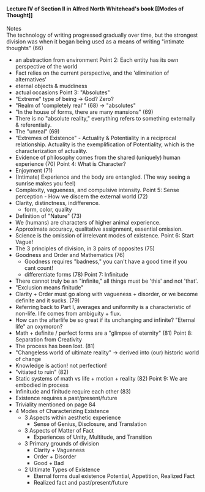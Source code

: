 #### Lecture IV of Section II in Alfred North Whitehead's book [[Modes of Thought]]

Notes<br>
The technology of writing progressed gradually over time, but the strongest division was when it began being used as a means of writing "intimate thoughts" (66)
- an abstraction from environment
Point 2: Each entity has its own perspective of the world
- Fact relies on the current perspective, and the 'elimination of alternatives'
- eternal objects & muddiness
- actual occasions
Point 3: "Absolutes"
- "Extreme" type of being -> God? Zero?
- "Realm of 'completely real'" (68) -> "absolutes"
- "In the house of forms, there are many mansions" (69)
- There is no "absolute reality," everything refers to something externally & referentially.
- The "unreal" (69)
- "Extremes of Existence" - Actuality & Potentiality in a reciprocal relationship. Actuality is the exemplification of Potentiality, which is the characterization of actuality. 
- Evidence of philosophy comes from the shared (uniquely) human experience (70)
Point 4: What is Character?
- Enjoyment (71)
- (Intimate) Experience and the body are entangled. (The way seeing a sunrise makes you feel)
- Complexity, vagueness, and compulsive intensity.
Point 5: Sense perception - How we discern the external world (72)
- Clarity, distinctness, indifference.
	- form, color, quality
- Definition of "Nature" (73)
- We (humans) are characters of higher animal experience.
- Approximate accuracy, qualitative assignment, essential omission.
- Science is the omission of irrelevant modes of existence.
Point 6: Start Vague!
- The 3 principles of division, in 3 pairs of opposites (75)
- Goodness and Order and Mathematics (76)
	- Goodness requires "badness," you can't have a good time if you cant count!
	- differentiate forms (78)
Point 7: Infinitude
- There cannot truly be an "infinite," all things must be 'this' and not 'that'.
- "Exclusion means finitude"
- Clarity + Order must go along with vagueness + disorder, or we become definite and it sucks. (79)
- Referring back to Part I, averages and uniformity is a characteristic of non-life. life comes from ambiguity + flux. 
- How can the afterlife be so great if its unchanging and infinite? "Eternal life" an oxymoron?
- Math + definite / perfect forms are a "glimpse of eternity" (81)
Point 8: Separation from Creativity
- The process has been lost. (81)
- "Changeless world of ultimate reality" -> derived into (our) historic world of change
- Knowledge is action! not perfection!
- "vitiated to ruin" (82)
- Static systems of math vs life + motion + reality (82)
Point 9: We are embodied in process
- Infinitude and finitude require each other (83)
- Existence requires a past/present/future
- Triviality mentioned on page 84
- 4 Modes of Characterizing Existence
	- 3 Aspects within aesthetic experience
		- Sense of Genius, Disclosure, and Translation
	- 3 Aspects of Matter of Fact
		- Experiences of Unity, Multitude, and Transition
	- 3 Primary grounds of division
		- Clarity + Vagueness
		- Order + Disorder
		- Good + Bad
	- 2 Ultimate Types of Existence
		- Eternal forms dual existence Potential, Appetition, Realized Fact
		- Realized fact and past/present/future